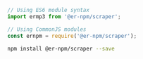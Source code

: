 <!-- MARKDOWN-AUTO-DOCS:START (CODE:src=./install.js) -->
<!-- The below code snippet is automatically added from ./install.js -->

```js
// Using ES6 module syntax
import ermp3 from '@er-npm/scraper';

// Using CommonJS modules
const ernpm = require('@er-npm/scraper');
```

<!-- MARKDOWN-AUTO-DOCS:END -->

<!-- MARKDOWN-AUTO-DOCS:START (CODE:src=./instalation.sh) -->
<!-- The below code snippet is automatically added from ./instalation.sh -->

```sh
npm install @er-npm/scraper --save
```

<!-- MARKDOWN-AUTO-DOCS:END -->
